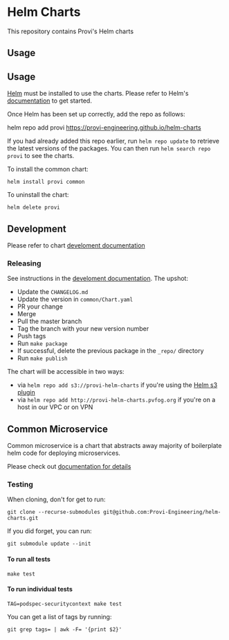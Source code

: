 # Helm Charts

This repository contains Provi's Helm charts

## Usage

## Usage

[Helm](https://helm.sh) must be installed to use the charts.  Please refer to
Helm's [documentation](https://helm.sh/docs) to get started.

Once Helm has been set up correctly, add the repo as follows:

  helm repo add provi https://provi-engineering.github.io/helm-charts

If you had already added this repo earlier, run `helm repo update` to retrieve
the latest versions of the packages.  You can then run `helm search repo
provi` to see the charts.

To install the common chart:

    helm install provi common

To uninstall the chart:

    helm delete provi


## Development

Please refer to chart [develoment documentation](dev/README.md)

### Releasing

See instructions in the [develoment documentation](dev/README.md). The upshot:
* Update the `CHANGELOG.md`
* Update the version in `common/Chart.yaml`
* PR your change
* Merge
* Pull the master branch
* Tag the branch with your new version number
* Push tags
* Run `make package`
* If successful, delete the previous package in the `_repo/` directory
* Run `make publish`

The chart will be accessible in two ways:
* via `helm repo add s3://provi-helm-charts` if you're using the [Helm s3 plugin](https://github.com/hypnoglow/helm-s3)
* via `helm repo add http://provi-helm-charts.pvfog.org` if you're on a host in our VPC or on VPN

## Common Microservice

Common microservice is a chart that abstracts away majority of boilerplate helm
code for deploying microservices.

Please check out [documentation for details](common/README.md)

### Testing

When cloning, don't for get to run:

```
git clone --recurse-submodules git@github.com:Provi-Engineering/helm-charts.git
```

If you did forget, you can run:

```
git submodule update --init
```

#### To run all tests

```
make test
```

#### To run individual tests

```
TAG=podspec-securitycontext make test
```

You can get a list of tags by running:
```
git grep tags= | awk -F= '{print $2}'
```
